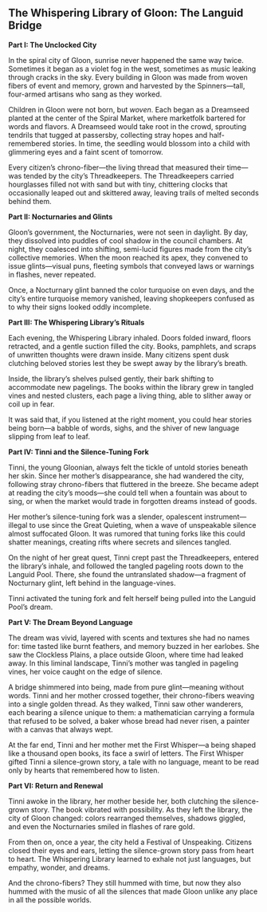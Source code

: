 ## The Whispering Library of Gloon: The Languid Bridge

**Part I: The Unclocked City**

In the spiral city of Gloon, sunrise never happened the same way twice. Sometimes it began as a violet fog in the west, sometimes as music leaking through cracks in the sky. Every building in Gloon was made from woven fibers of event and memory, grown and harvested by the Spinners—tall, four-armed artisans who sang as they worked.

Children in Gloon were not born, but *woven*. Each began as a Dreamseed planted at the center of the Spiral Market, where marketfolk bartered for words and flavors. A Dreamseed would take root in the crowd, sprouting tendrils that tugged at passersby, collecting stray hopes and half-remembered stories. In time, the seedling would blossom into a child with glimmering eyes and a faint scent of tomorrow.

Every citizen’s chrono-fiber—the living thread that measured their time—was tended by the city’s Threadkeepers. The Threadkeepers carried hourglasses filled not with sand but with tiny, chittering clocks that occasionally leaped out and skittered away, leaving trails of melted seconds behind them.

**Part II: Nocturnaries and Glints**

Gloon’s government, the Nocturnaries, were not seen in daylight. By day, they dissolved into puddles of cool shadow in the council chambers. At night, they coalesced into shifting, semi-lucid figures made from the city’s collective memories. When the moon reached its apex, they convened to issue glints—visual puns, fleeting symbols that conveyed laws or warnings in flashes, never repeated.

Once, a Nocturnary glint banned the color turquoise on even days, and the city’s entire turquoise memory vanished, leaving shopkeepers confused as to why their signs looked oddly incomplete.

**Part III: The Whispering Library’s Rituals**

Each evening, the Whispering Library inhaled. Doors folded inward, floors retracted, and a gentle suction filled the city. Books, pamphlets, and scraps of unwritten thoughts were drawn inside. Many citizens spent dusk clutching beloved stories lest they be swept away by the library’s breath.

Inside, the library’s shelves pulsed gently, their bark shifting to accommodate new pagelings. The books within the library grew in tangled vines and nested clusters, each page a living thing, able to slither away or coil up in fear.

It was said that, if you listened at the right moment, you could hear stories being born—a babble of words, sighs, and the shiver of new language slipping from leaf to leaf.

**Part IV: Tinni and the Silence-Tuning Fork**

Tinni, the young Gloonian, always felt the tickle of untold stories beneath her skin. Since her mother’s disappearance, she had wandered the city, following stray chrono-fibers that fluttered in the breeze. She became adept at reading the city’s moods—she could tell when a fountain was about to sing, or when the market would trade in forgotten dreams instead of goods.

Her mother’s silence-tuning fork was a slender, opalescent instrument—illegal to use since the Great Quieting, when a wave of unspeakable silence almost suffocated Gloon. It was rumored that tuning forks like this could shatter meanings, creating rifts where secrets and silences tangled.

On the night of her great quest, Tinni crept past the Threadkeepers, entered the library’s inhale, and followed the tangled pageling roots down to the Languid Pool. There, she found the untranslated shadow—a fragment of Nocturnary glint, left behind in the language-vines.

Tinni activated the tuning fork and felt herself being pulled into the Languid Pool’s dream.

**Part V: The Dream Beyond Language**

The dream was vivid, layered with scents and textures she had no names for: time tasted like burnt feathers, and memory buzzed in her earlobes. She saw the Clockless Plains, a place outside Gloon, where time had leaked away. In this liminal landscape, Tinni’s mother was tangled in pageling vines, her voice caught on the edge of silence.

A bridge shimmered into being, made from pure glint—meaning without words. Tinni and her mother crossed together, their chrono-fibers weaving into a single golden thread. As they walked, Tinni saw other wanderers, each bearing a silence unique to them: a mathematician carrying a formula that refused to be solved, a baker whose bread had never risen, a painter with a canvas that always wept.

At the far end, Tinni and her mother met the First Whisper—a being shaped like a thousand open books, its face a swirl of letters. The First Whisper gifted Tinni a silence-grown story, a tale with no language, meant to be read only by hearts that remembered how to listen.

**Part VI: Return and Renewal**

Tinni awoke in the library, her mother beside her, both clutching the silence-grown story. The book vibrated with possibility. As they left the library, the city of Gloon changed: colors rearranged themselves, shadows giggled, and even the Nocturnaries smiled in flashes of rare gold.

From then on, once a year, the city held a Festival of Unspeaking. Citizens closed their eyes and ears, letting the silence-grown story pass from heart to heart. The Whispering Library learned to exhale not just languages, but empathy, wonder, and dreams.

And the chrono-fibers? They still hummed with time, but now they also hummed with the music of all the silences that made Gloon unlike any place in all the possible worlds.


